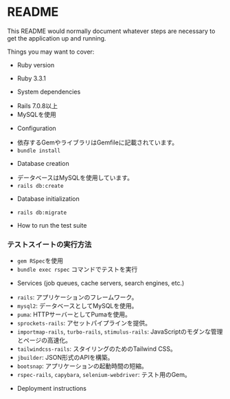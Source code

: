 # README

This README would normally document whatever steps are necessary to get the
application up and running.

Things you may want to cover:

* Ruby version
- Ruby 3.3.1

* System dependencies
- Rails 7.0.8以上
- MySQLを使用

* Configuration
- 依存するGemやライブラリはGemfileに記載されています。
- `bundle install` 

* Database creation
- データベースはMySQLを使用しています。
- `rails db:create` 

* Database initialization
- `rails db:migrate`

* How to run the test suite
### テストスイートの実行方法
- `gem RSpec`を使用
- `bundle exec rspec` コマンドでテストを実行

* Services (job queues, cache servers, search engines, etc.)
- `rails`: アプリケーションのフレームワーク。
- `mysql2`: データベースとしてMySQLを使用。
- `puma`: HTTPサーバーとしてPumaを使用。
- `sprockets-rails`: アセットパイプラインを提供。
- `importmap-rails`, `turbo-rails`, `stimulus-rails`: JavaScriptのモダンな管理とページの高速化。
- `tailwindcss-rails`: スタイリングのためのTailwind CSS。
- `jbuilder`: JSON形式のAPIを構築。
- `bootsnap`: アプリケーションの起動時間の短縮。
- `rspec-rails`, `capybara`, `selenium-webdriver`: テスト用のGem。

* Deployment instructions

